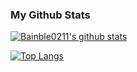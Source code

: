 ### My Github Stats
[![Bainble0211's github stats](https://github-readme-stats.vercel.app/api?username=bainble0211&show_icons=true&theme=radical)](https://github.com/evon27)

[![Top Langs](https://github-readme-stats.vercel.app/api/top-langs/?username=bainble0211&show_icons=true&theme=radical)](https://github.com/evon27)
